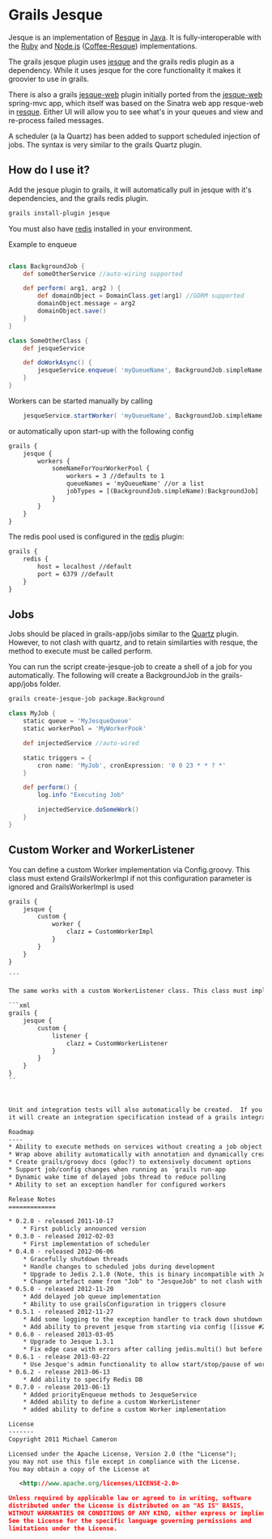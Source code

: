 Grails Jesque
=============

Jesque is an implementation of [Resque](https://github.com/defunkt/resque) in [Java](http://www.oracle.com/technetwork/java/index.html).
It is fully-interoperable with the [Ruby](http://www.ruby-lang.org/en/) and [Node.js](http://nodejs.org/) ([Coffee-Resque](https://github.com/technoweenie/coffee-resque)) implementations.

The grails jesque plugin uses [jesque](https://github.com/gresrun/jesque) and the grails redis plugin as a dependency.
While it uses jesque for the core functionality it makes it groovier to use in grails.

There is also a grails [jesque-web](https://github.com/michaelcameron/grails-jesque-web) plugin initially ported from the [jesque-web](https://github.com/gresrun/jesque-web) spring-mvc app, which itself was based on the Sinatra web app resque-web in [resque](https://github.com/defunkt/resque).
Either UI will allow you to see what's in your queues and view and re-process failed messages.

A scheduler (a la Quartz) has been added to support scheduled injection of jobs. The syntax is very similar to the grails Quartz plugin. 

How do I use it?
----------------
Add the jesque plugin to grails, it will automatically pull in jesque with it's dependencies, and the grails redis plugin.

```bash
grails install-plugin jesque
```

You must also have [redis](http://redis.io) installed in your environment.


Example to enqueue

```groovy

class BackgroundJob {
    def someOtherService //auto-wiring supported

    def perform( arg1, arg2 ) {
        def domainObject = DomainClass.get(arg1) //GORM supported
        domainObject.message = arg2
        domainObject.save()
    }
}

class SomeOtherClass {
    def jesqueService

    def doWorkAsync() {
        jesqueService.enqueue( 'myQueueName', BackgroundJob.simpleName, 1, 'hi there')
    }
}
```

Workers can be started manually by calling

```groovy
    jesqueService.startWorker( 'myQueueName', BackgroundJob.simpleName, BackgroundJob )
```

or automatically upon start-up with the following config

```xml
grails {
    jesque {
        workers {
            someNameForYourWorkerPool {
                workers = 3 //defaults to 1
                queueNames = 'myQueueName' //or a list
                jobTypes = [(BackgroundJob.simpleName):BackgroundJob]
            }
        }
    }
}
```

The redis pool used is configured in the [redis](https://github.com/grails-plugins/grails-redis) plugin:

```xml
grails {
    redis {
        host = localhost //default
        port = 6379 //default
    }
}
```

Jobs
----
Jobs should be placed in grails-app/jobs similar to the [Quartz](http://grails.org/plugin/quartz) plugin.
However, to not clash with quartz, and to retain similarties with resque, the method to execute must be called perform.

You can run the script create-jesque-job to create a shell of a job for you automatically.  The
following will create a BackgroundJob in the grails-app/jobs folder.

```bash
grails create-jesque-job package.Background
```

```groovy
class MyJob {
    static queue = 'MyJesqueQueue'
    static workerPool = 'MyWorkerPook'

    def injectedService //auto-wired

    static triggers = {
        cron name: 'MyJob', cronExpression: '0 0 23 * * ? *'
    }

    def perform() {
        log.info "Executing Job"

        injectedService.doSomeWork()
    }
}
```


Custom Worker and WorkerListener
----
You can define a custom Worker implementation via Config.groovy. This class must extend GrailsWorkerImpl if not this configuration parameter is ignored and GrailsWorkerImpl is used
```xml
grails {
    jesque {
        custom {
            worker {
            	clazz = CustomWorkerImpl
            }
        }
	}
}

´´´

The same works with a custom WorkerListener class. This class must implement WorkerListener if not it is ignored.

```xml
grails {
    jesque {
        custom {
            listener {
            	clazz = CustomWorkerListener
            }
        }
	}
}
´´



Unit and integration tests will also automatically be created.  If you have spock installed and listed in your application.properties
it will create an integration specification instead of a grails integration test.

Roadmap
----
* Ability to execute methods on services without creating a job object
* Wrap above ability automatically with annotation and dynamically creating a method with the same name + "Async" suffix
* Create grails/groovy docs (gdoc?) to extensively document options
* Support job/config changes when running as `grails run-app
* Dynamic wake time of delayed jobs thread to reduce polling
* Ability to set an exception handler for configured workers

Release Notes
=============

* 0.2.0 - released 2011-10-17
    * First publicly announced version
* 0.3.0 - released 2012-02-03
    * First implementation of scheduler
* 0.4.0 - released 2012-06-06
    * Gracefully shutdown threads
    * Handle changes to scheduled jobs during development
    * Upgrade to Jedis 2.1.0 (Note, this is binary incompatible with Jedis 2.0.0, Grails Jesque < 0.4.0 will not run with Jedis 2.1.0 and >= 0.4.0 must run with Jedis >= 2.1.0)
    * Change artefact name from "Job" to "JesqueJob" to not clash with other grails plugins (e.g. quartz) that use an artefact name of "Job" (issue #14)
* 0.5.0 - released 2012-11-20
    * Add delayed job queue implementation
    * Ability to use grailsConfiguration in triggers closure
* 0.5.1 - released 2012-11-27
    * Add some logging to the exception handler to track down shutdown issues
    * Add ability to prevent jesque from starting via config ([issue #22](https://github.com/michaelcameron/grails-jesque/issues/23))
* 0.6.0 - released 2013-03-05
    * Upgrade to Jesque 1.3.1
    * Fix edge case with errors after calling jedis.multi() but before calling trans.exec() ([issue #26](https://github.com/michaelcameron/grails-jesque/issues/26))
* 0.6.1 - release 2013-03-22
    * Use Jesque's admin functionality to allow start/stop/pause of workers in a cluster
* 0.6.2 - release 2013-06-13
    * Add ability to specify Redis DB
* 0.7.0 - release 2013-06-13
	* Added priorityEnqueue methods to JesqueService
	* Added ability to define a custom WorkerListener
	* added ability to define a custom Worker implementation

License
-------
Copyright 2011 Michael Cameron

Licensed under the Apache License, Version 2.0 (the "License");
you may not use this file except in compliance with the License.
You may obtain a copy of the License at

   <http://www.apache.org/licenses/LICENSE-2.0>

Unless required by applicable law or agreed to in writing, software
distributed under the License is distributed on an "AS IS" BASIS,
WITHOUT WARRANTIES OR CONDITIONS OF ANY KIND, either express or implied.
See the License for the specific language governing permissions and
limitations under the License.

